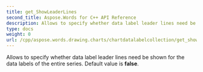 ```yaml
---
title: get_ShowLeaderLines
second_title: Aspose.Words for C++ API Reference
description: Allows to specify whether data label leader lines need be shown for the data labels of the entire series. Default value is false. 
type: docs
weight: 0
url: /cpp/aspose.words.drawing.charts/chartdatalabelcollection/get_showleaderlines/
---
```


Allows to specify whether data label leader lines need be shown for the data labels of the entire series. Default value is **false**. 

